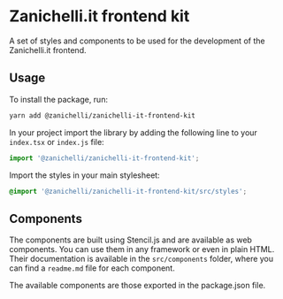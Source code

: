 # Zanichelli.it frontend kit

A set of styles and components to be used for the development of the Zanichelli.it frontend.

## Usage

To install the package, run:

```bash
yarn add @zanichelli/zanichelli-it-frontend-kit
```

In your project import the library by adding the following line to your `index.tsx` or `index.js` file:

```javascript
import '@zanichelli/zanichelli-it-frontend-kit';
```

Import the styles in your main stylesheet:

```css
@import '@zanichelli/zanichelli-it-frontend-kit/src/styles';
```

## Components

The components are built using Stencil.js and are available as web components. You can use them in any framework or even in plain HTML.
Their documentation is available in the `src/components` folder, where you can find a `readme.md` file for each component.

The available components are those exported in the package.json file.
